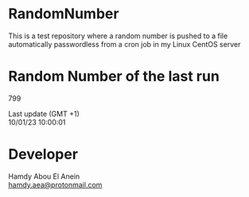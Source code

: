 # RandomNumber    
This is a test repository where a random number is pushed to a file automatically passwordless from a cron job in my Linux CentOS server    
# Random Number of the last run   
799
      
Last update (GMT +1)    
10/01/23 10:00:01
# Developer    
Hamdy Abou El Anein   
hamdy.aea@protonmail.com
